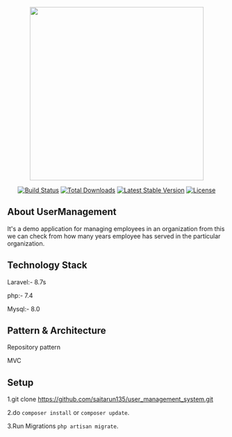 <p align="center"><a href="https://laravel.com" target="_blank"><img src="https://raw.githubusercontent.com/laravel/art/master/logo-lockup/5%20SVG/2%20CMYK/1%20Full%20Color/laravel-logolockup-cmyk-red.svg" width="400"></a></p>

<p align="center">
<a href="https://travis-ci.org/laravel/framework"><img src="https://travis-ci.org/laravel/framework.svg" alt="Build Status"></a>
<a href="https://packagist.org/packages/laravel/framework"><img src="https://img.shields.io/packagist/dt/laravel/framework" alt="Total Downloads"></a>
<a href="https://packagist.org/packages/laravel/framework"><img src="https://img.shields.io/packagist/v/laravel/framework" alt="Latest Stable Version"></a>
<a href="https://packagist.org/packages/laravel/framework"><img src="https://img.shields.io/packagist/l/laravel/framework" alt="License"></a>
</p>

## About UserManagement

It's a demo application for managing employees in an organization from this we can check from how many years employee has served in the particular organization.
## Technology Stack
Laravel:- 8.7s

php:- 7.4

Mysql:- 8.0

## Pattern & Architecture
Repository pattern

MVC

## Setup
1.git clone https://github.com/saitarun135/user_management_system.git

2.do `composer install` or `composer update`.

3.Run Migrations `php artisan migrate`.
